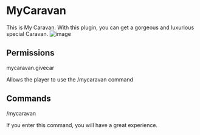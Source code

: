 # MyCaravan
This is My Caravan.
With this plugin, you can get a gorgeous and luxurious special Caravan.
![image](https://github.com/jerkypaisen/MyCaravan/assets/136916794/b282f752-738a-45ee-a0da-4b245a03bcd0)


## Permissions
mycaravan.givecar

Allows the player to use the /mycaravan command


## Commands
/mycaravan

If you enter this command, you will have a great experience.
